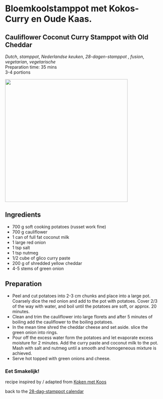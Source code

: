 # Bloemkoolstamppot met Kokos-Curry en Oude Kaas.
## Cauliflower Coconut Curry Stamppot with Old Cheddar 
_Dutch_, _stamppot_, _Nederlandse keuken_, _28-dagen-stamppot_ , _fusion_, _vegetarian_, _vegetarische_  
Preparation time: 35 mins  
3-4 portions  

<img src="images/dag-22_bloemkoolstamppot.jpg" width="400">  

## Ingredients
* 700 g soft cooking potatoes (russet work fine)
* 700 g cauliflower
* 1 can of full fat coconut milk
* 1 large red onion
* 1 tsp salt
* 1 tsp nutmeg
* 1/2 cube of glico curry paste
* 200 g of shredded yellow cheddar 
* 4-5 stems of green onion

## Preparation
* Peel and cut potatoes into 2-3 cm chunks and place into a large pot. Coarsely dice the red onion and add to the pot with potatoes. Cover 2/3 of the way with water, and boil until the potatoes are soft, or approx. 20 minutes.
* Clean and trim the cauliflower into large florets and after 5 minutes of boiling add the cauliflower to the boiling potatoes.
* In the mean time shred the cheddar cheese and set aside. slice the green onion into rings.
* Pour off the excess water form the potatoes and let evaporate excess moisture for 2 minutes. Add the curry paste and coconut milk to the pot. Mash with salt and nutmeg until a smooth and homogeneous mixture is achieved.
* Serve hot topped with green onions and cheese.

### Eet Smakelijk!
recipe inspired by / adapted from [Koken met Koos](http://www.kokenmetkoos.nl/stamppotten/bloemkoolstamppot/)

back to the [28-dag-stamppot calendar](https://mlopatka.github.io/recipe-book/)

